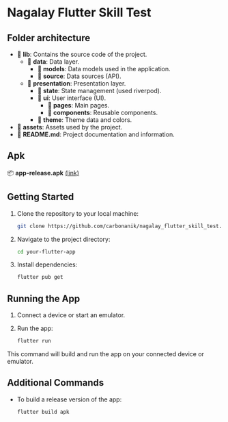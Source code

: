 # Nagalay Flutter Skill Test

## Folder architecture
- 📁 **lib**: Contains the source code of the project.
    - 📁 **data**: Data layer.
        - 📁 **models**: Data models used in the application.
        - 📁 **source**: Data sources (API).
    - 📁 **presentation**: Presentation layer.
        - 📁 **state**: State management (used riverpod).
        - 📁 **ui**: User interface (UI).
            - 📁 **pages**: Main pages.
            - 📁 **components**: Reusable components.
        - 📁 **theme**: Theme data and colors.
- 📁 **assets**: Assets used by the project.
- 📄 **README.md**: Project documentation and information.

## Apk
📦 **app-release.apk**   [(link)](https://drive.google.com/drive/folders/14q1MWhEbP9beakMv1ylj9uyKz1NQr7Fo?usp=sharing)

## Getting Started

1. Clone the repository to your local machine:

    ```bash
    git clone https://github.com/carbonanik/nagalay_flutter_skill_test.git
    ```

2. Navigate to the project directory:

    ```bash
    cd your-flutter-app
    ```

3. Install dependencies:

    ```bash
    flutter pub get
    ```

## Running the App

1. Connect a device or start an emulator.

2. Run the app:

    ```bash
    flutter run
    ```

This command will build and run the app on your connected device or emulator.

## Additional Commands

- To build a release version of the app:

    ```bash
    flutter build apk
    ```
  